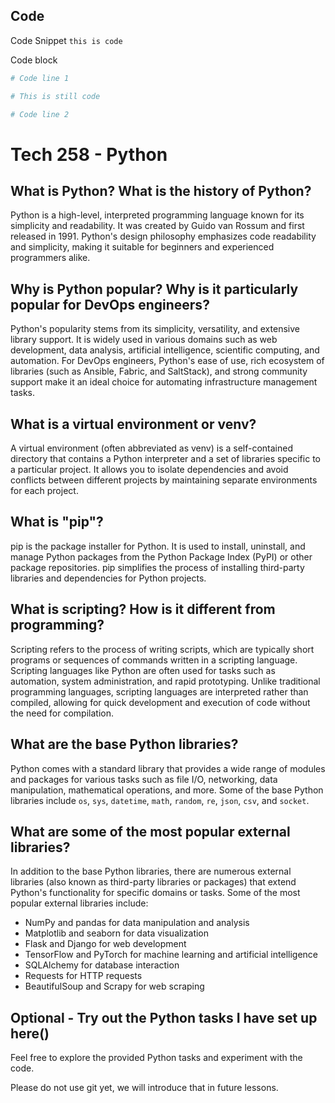 


## Code

Code Snippet `this is code`

Code block 
```python
# Code line 1

# This is still code

# Code line 2
```

# Tech 258 - Python

## What is Python? What is the history of Python?

Python is a high-level, interpreted programming language known for its simplicity and readability. It was created by Guido van Rossum and first released in 1991. Python's design philosophy emphasizes code readability and simplicity, making it suitable for beginners and experienced programmers alike.

## Why is Python popular? Why is it particularly popular for DevOps engineers?

Python's popularity stems from its simplicity, versatility, and extensive library support. It is widely used in various domains such as web development, data analysis, artificial intelligence, scientific computing, and automation. For DevOps engineers, Python's ease of use, rich ecosystem of libraries (such as Ansible, Fabric, and SaltStack), and strong community support make it an ideal choice for automating infrastructure management tasks.

## What is a virtual environment or venv?

A virtual environment (often abbreviated as venv) is a self-contained directory that contains a Python interpreter and a set of libraries specific to a particular project. It allows you to isolate dependencies and avoid conflicts between different projects by maintaining separate environments for each project.

## What is "pip"?

pip is the package installer for Python. It is used to install, uninstall, and manage Python packages from the Python Package Index (PyPI) or other package repositories. pip simplifies the process of installing third-party libraries and dependencies for Python projects.

## What is scripting? How is it different from programming?

Scripting refers to the process of writing scripts, which are typically short programs or sequences of commands written in a scripting language. Scripting languages like Python are often used for tasks such as automation, system administration, and rapid prototyping. Unlike traditional programming languages, scripting languages are interpreted rather than compiled, allowing for quick development and execution of code without the need for compilation.

## What are the base Python libraries?

Python comes with a standard library that provides a wide range of modules and packages for various tasks such as file I/O, networking, data manipulation, mathematical operations, and more. Some of the base Python libraries include `os`, `sys`, `datetime`, `math`, `random`, `re`, `json`, `csv`, and `socket`.

## What are some of the most popular external libraries?

In addition to the base Python libraries, there are numerous external libraries (also known as third-party libraries or packages) that extend Python's functionality for specific domains or tasks. Some of the most popular external libraries include:
- NumPy and pandas for data manipulation and analysis
- Matplotlib and seaborn for data visualization
- Flask and Django for web development
- TensorFlow and PyTorch for machine learning and artificial intelligence
- SQLAlchemy for database interaction
- Requests for HTTP requests
- BeautifulSoup and Scrapy for web scraping

## Optional - Try out the Python tasks I have set up here()

Feel free to explore the provided Python tasks and experiment with the code.

Please do not use git yet, we will introduce that in future lessons.
